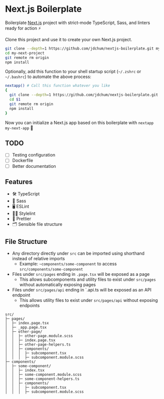 # Next.js Boilerplate

Boilerplate [Next.js](https://nextjs.org) project with strict-mode TypeScript, Sass,
and linters ready for action ⚡️

Clone this project and use it to create your own Next.js project.

```bash
git clone --depth=1 https://github.com/jdchum/nextjs-boilerplate.git my-next-project
cd my-next-project
git remote rm origin
npm install
```

Optionally, add this function to your shell startup script (`~/.zshrc` or `~/.bashrc`) to automate the above process:

```bash
nextapp() # Call this function whatever you like
{
  git clone --depth=1 https://github.com/jdchum/nextjs-boilerplate.git $1
  cd $1
  git remote rm origin
  npm install
}
```

Now you can initialize a Next.js app based on this boilerplate with `nextapp my-next-app` 🚀

## TODO

- [ ] Testing configuration
- [ ] Dockerfile
- [ ] Better documentation

## Features

- 🛠 TypeScript
- 🎨 Sass
- 🖥 ESLint
- 👩‍🎨 Stylelint
- 💅 Prettier
- 🗂 Sensible file structure

## File Structure

- Any directory directly under `src` can be imported using shorthand instead of
relative imports
  - Example: `~components/some-component` to access `src/components/some-component`
- Files under `src/pages` ending in `.page.tsx` will be exposed as a page
  - This allows subcomponents and utility files to exist under `src/pages` without
    automatically exposing pages
- Files under `src/pages/api` ending in `.api.ts will be exposed as an API endpoint
  - This allows utility files to exist under `src/pages/api` without exposing endpoints

```text
src/
├─ pages/
│  ├─ index.page.tsx
│  ├─ _app.page.tsx
│  ├─ other-page/
│  │  ├─ other-page.module.scss
│  │  ├─ index.page.tsx
│  │  ├─ other-page-helpers.ts
│  │  ├─ components/
│  │  │  ├─ subcomponent.tsx
│  │  │  ├─ subcomponent.module.scss
├─ components/
│  ├─ some-component/
│  │  ├─ index.tsx
│  │  ├─ some-component.module.scss
│  │  ├─ some-component-helpers.ts
│  │  ├─ components/
│  │  │  ├─ subcomponent.tsx
│  │  │  ├─ subcomponent.module.scss

```
